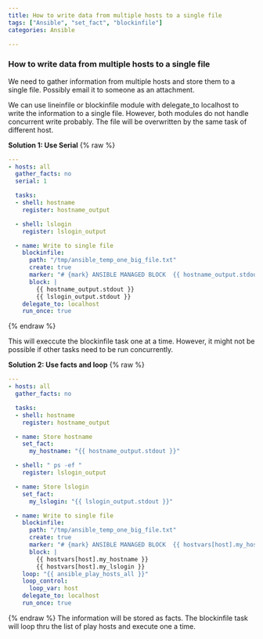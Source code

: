```yaml
---
title: How to write data from multiple hosts to a single file
tags: ["Ansible", "set_fact", "blockinfile"]
categories: Ansible

---
```

### How to write data from multiple hosts to a single file

We need to gather information from multiple hosts and store them to a single file.  Possibly email it to someone as an attachment.

We can use lineinfile or blockinfile module with delegate_to localhost to write the information to a single file.  However, both modules do not handle concurrent write probably.  The file will be overwritten by the same task of different host.

**Solution 1:  Use Serial**
{% raw %}
```yaml
---
- hosts: all
  gather_facts: no
  serial: 1

  tasks:
  - shell: hostname
    register: hostname_output

  - shell: lslogin
    register: lslogin_output

  - name: Write to single file
    blockinfile:
      path: "/tmp/ansible_temp_one_big_file.txt"
      create: true
      marker: "# {mark} ANSIBLE MANAGED BLOCK  {{ hostname_output.stdout }}"
      block: |
        {{ hostname_output.stdout }}
        {{ lslogin_output.stdout }}
    delegate_to: localhost
    run_once: true
```
{% endraw %}

This will execcute the blockinfile task one at a time.  However, it might not be possible if other tasks need to be run concurrently.

**Solution 2: Use facts and loop**
{% raw %}
```yaml
---
- hosts: all
  gather_facts: no

  tasks:
  - shell: hostname
    register: hostname_output

  - name: Store hostname
    set_fact:
      my_hostname: "{{ hostname_output.stdout }}"

  - shell: " ps -ef "
    register: lslogin_output

  - name: Store lslogin
    set_fact:
      my_lslogin: "{{ lslogin_output.stdout }}"

  - name: Write to single file
    blockinfile:
      path: "/tmp/ansible_temp_one_big_file.txt"
      create: true
      marker: "# {mark} ANSIBLE MANAGED BLOCK  {{ hostvars[host].my_hostname }}"
      block: |
        {{ hostvars[host].my_hostname }}
        {{ hostvars[host].my_lslogin }}
    loop: "{{ ansible_play_hosts_all }}"
    loop_control:
      loop_var: host
    delegate_to: localhost
    run_once: true
```
{% endraw %}
The information will be stored as facts.  The blockinfile task will loop thru the list of play hosts and execute one a time.